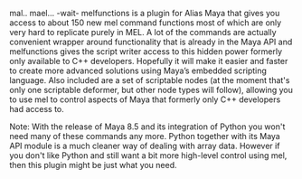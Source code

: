mal.. mael... -wait- melfunctions is a plugin for Alias Maya that gives you access to about 150 new mel command functions most of which are only very hard to replicate purely in MEL. A lot of the commands are actually convenient wrapper around functionality that is already in the Maya API and melfunctions gives the script writer access to this hidden power formerly only available to C++ developers.
Hopefully it will make it easier and faster to create more advanced solutions using Maya’s embedded scripting language.
Also included are a set of scriptable nodes (at the moment that's only one scriptable deformer, but other node types will follow), allowing you to use mel to control aspects of Maya that formerly only C++ developers had access to.

Note: With the release of Maya 8.5 and its integration of Python you won't need many of these commands any more. Python together with its Maya API module is a much cleaner way of dealing with array data. However if you don't like Python and still want a bit more high-level control using mel, then this plugin might be just what you need.